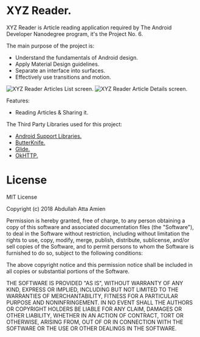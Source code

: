 # XYZ Reader.

XYZ Reader is Article reading application required by The Android Developer Nanodegree program, it's the Project No. 6. 

The main purpose of the project is:

* Understand the fundamentals of Android design.
* Apply Material Design guidelines.
* Separate an interface into surfaces.
* Effectively use transitions and motion.

![XYZ Reader Articles List screen.](https://i.imgur.com/w1F2J5h.png?3) ![XYZ Reader Article Details screen.](https://i.imgur.com/fHAouOZ.png?4)

Features:
* Reading Articles & Sharing  it.

The Third Party Libraries used for this project:

* [Android Support Libraries.](https://developer.android.com/topic/libraries/support-library/packages)
* [ButterKnife.](http://jakewharton.github.io/butterknife/)
* [Glide.](https://github.com/bumptech/glide)
* [OkHTTP.](https://github.com/square/okhttp)

# License 

MIT License

Copyright (c) 2018 Abdullah Atta Amien

Permission is hereby granted, free of charge, to any person obtaining a copy
of this software and associated documentation files (the "Software"), to deal
in the Software without restriction, including without limitation the rights
to use, copy, modify, merge, publish, distribute, sublicense, and/or sell
copies of the Software, and to permit persons to whom the Software is
furnished to do so, subject to the following conditions:

The above copyright notice and this permission notice shall be included in all
copies or substantial portions of the Software.

THE SOFTWARE IS PROVIDED "AS IS", WITHOUT WARRANTY OF ANY KIND, EXPRESS OR
IMPLIED, INCLUDING BUT NOT LIMITED TO THE WARRANTIES OF MERCHANTABILITY,
FITNESS FOR A PARTICULAR PURPOSE AND NONINFRINGEMENT. IN NO EVENT SHALL THE
AUTHORS OR COPYRIGHT HOLDERS BE LIABLE FOR ANY CLAIM, DAMAGES OR OTHER
LIABILITY, WHETHER IN AN ACTION OF CONTRACT, TORT OR OTHERWISE, ARISING FROM,
OUT OF OR IN CONNECTION WITH THE SOFTWARE OR THE USE OR OTHER DEALINGS IN THE
SOFTWARE.

